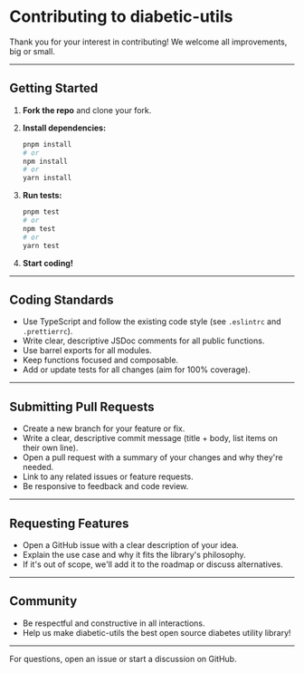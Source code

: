 # Contributing to diabetic-utils

Thank you for your interest in contributing! We welcome all improvements, big or small.

---

## Getting Started

1. **Fork the repo** and clone your fork.
2. **Install dependencies:**

   ```sh
   pnpm install
   # or
   npm install
   # or
   yarn install
   ```

3. **Run tests:**

   ```sh
   pnpm test
   # or
   npm test
   # or
   yarn test
   ```

4. **Start coding!**

---

## Coding Standards

- Use TypeScript and follow the existing code style (see `.eslintrc` and `.prettierrc`).
- Write clear, descriptive JSDoc comments for all public functions.
- Use barrel exports for all modules.
- Keep functions focused and composable.
- Add or update tests for all changes (aim for 100% coverage).

---

## Submitting Pull Requests

- Create a new branch for your feature or fix.
- Write a clear, descriptive commit message (title + body, list items on their own line).
- Open a pull request with a summary of your changes and why they're needed.
- Link to any related issues or feature requests.
- Be responsive to feedback and code review.

---

## Requesting Features

- Open a GitHub issue with a clear description of your idea.
- Explain the use case and why it fits the library's philosophy.
- If it's out of scope, we'll add it to the roadmap or discuss alternatives.

---

## Community

- Be respectful and constructive in all interactions.
- Help us make diabetic-utils the best open source diabetes utility library!

---

For questions, open an issue or start a discussion on GitHub.
